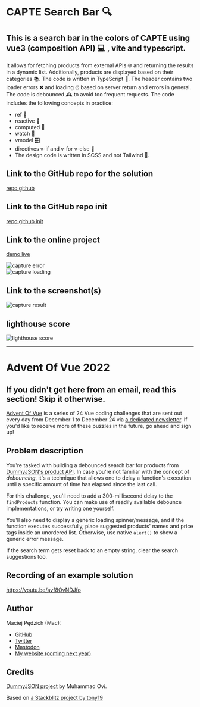 # CAPTE Search Bar 🔍 
## This is a search bar in the colors of CAPTE using vue3 (composition API) 💻 , vite and typescript.

 It allows for fetching products from external APIs 🌐 and returning the results in a dynamic list. Additionally, products are displayed based on their categories 📚. The code is written in TypeScript 📝. The header contains two loader errors ❌ and loading ⏰ based on server return and errors in general. The code is debounced 🕰️ to avoid too frequent requests. The code includes the following concepts in practice:


- ref 🔗
- reactive 🔄
- computed 🧮
- watch 👀
- vmodel 🎛️
- directives v-if and v-for v-else 📜
- The design code is written in SCSS and not Tailwind 🎨.


## Link to the GitHub repo for the solution
[repo github](https://github.com/letotor/capte-search-bar)


## Link to the GitHub repo init
[repo github init](https://github.com/Advent-Of-Vue/2022-gift-search-bar)

## Link to the online project
[demo live](https://capte-dgwebcreation.netlify.app/)


![capture error](https://imgur.com/EpYkNfS.png)  
![capture loading](https://imgur.com/ZkwhIre.png)  


## Link to the screenshot(s)
![capture result](
https://imgur.com/H7mG32l.png
) 

## lighthouse score
![lighthouse score](https://imgur.com/42BMCnh.png)

---
# Advent Of Vue 2022

## If you didn't get here from an email, read this section! Skip it otherwise.

[Advent Of Vue](https://adventofvue.com) is a series of 24 Vue coding challenges that are sent out every day from December 1 to December 24 via [a dedicated newsletter](https://www.getrevue.co/profile/AdventOfVue). If you'd like to receive more of these puzzles in the future, go ahead and sign up!

## Problem description

You're tasked with building a debounced search bar for products from [DummyJSON's product API](https://dummyjson.com/docs/products#search). In case you're not familiar with the concept of _debouncing_, it's a technique that allows one to delay a function's execution until a specific amount of time has elapsed since the last call.

For this challenge, you'll need to add a 300-millisecond delay to the `findProducts` function. You can make use of readily available debounce implementations, or try writing one yourself.

You'll also need to display a generic loading spinner/message, and if the function executes successfully, place suggested products' names and price tags inside an unordered list. Otherwise, use native `alert()` to show a generic error message.

If the search term gets reset back to an empty string, clear the search suggestions too.

## Recording of an example solution

https://youtu.be/avf8OyNDJfo

## Author

Maciej Pędzich (Mac):

- [GitHub](https://github.com/maciejpedzich)
- [Twitter](https://twitter.com/MaciejPedzich)
- [Mastodon](https://notacult.social/@maciejpedzich)
- [My website (coming next year)](https://maciejpedzi.ch)

## Credits

[DummyJSON project](https://github.com/Ovi/DummyJSON) by Muhammad Ovi.

Based on [a Stackblitz project by tony19](https://stackblitz.com/edit/vue3-vite-starter)



